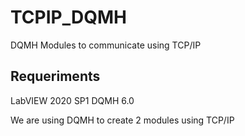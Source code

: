 # TCPIP_DQMH
DQMH Modules to communicate using TCP/IP

## Requeriments
LabVIEW 2020 SP1
DQMH 6.0

We are using DQMH to create 2 modules using TCP/IP